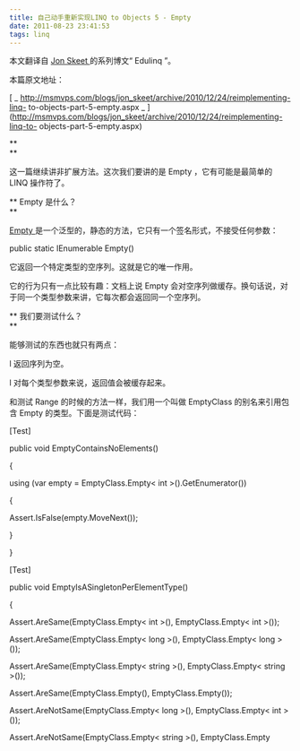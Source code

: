 ```yaml
---
title: 自己动手重新实现LINQ to Objects 5 - Empty
date: 2011-08-23 23:41:53
tags: linq
---
```

本文翻译自  [ Jon Skeet  ](http://stackoverflow.com/users/22656/jon-skeet) 的系列博文“
Edulinq  ”。

本篇原文地址：

[ _ http://msmvps.com/blogs/jon_skeet/archive/2010/12/24/reimplementing-linq-
to-objects-part-5-empty.aspx _
](http://msmvps.com/blogs/jon_skeet/archive/2010/12/24/reimplementing-linq-to-
objects-part-5-empty.aspx)  
  

**   
**

这一篇继续讲非扩展方法。这次我们要讲的是  Empty  ，它有可能是最简单的  LINQ  操作符了。  

** Empty  是什么？   
**

[ Empty  ](http://msdn.microsoft.com/en-us/library/bb341042.aspx)
是一个泛型的，静态的方法，它只有一个签名形式，不接受任何参数：  

public  static  IEnumerable<TResult> Empty<TResult>()  

它返回一个特定类型的空序列。这就是它的唯一作用。

它的行为只有一点比较有趣：文档上说  Empty  会对空序列做缓存。换句话说，对于同一个类型参数来讲，它每次都会返回同一个空序列。  

** 我们要测试什么？   
**

能够测试的东西也就只有两点：  

l  返回序列为空。

l  对每个类型参数来说，返回值会被缓存起来。  

和测试  Range  的时候的方法一样，我们用一个叫做  EmptyClass  的别名来引用包含  Empty  的类型。下面是测试代码：  

[Test]

public  void  EmptyContainsNoElements()

{

using  (var empty = EmptyClass.Empty< int  >().GetEnumerator())

{

Assert.IsFalse(empty.MoveNext());

}

}

[Test]

public  void  EmptyIsASingletonPerElementType()

{

Assert.AreSame(EmptyClass.Empty< int  >(), EmptyClass.Empty< int  >());

Assert.AreSame(EmptyClass.Empty< long  >(), EmptyClass.Empty< long  >());

Assert.AreSame(EmptyClass.Empty< string  >(), EmptyClass.Empty< string  >());

Assert.AreSame(EmptyClass.Empty<object>(), EmptyClass.Empty<object>());

Assert.AreNotSame(EmptyClass.Empty< long  >(), EmptyClass.Empty< int  >());

Assert.AreNotSame(EmptyClass.Empty< string  >(), EmptyClass.Empty<object>());

}  

当然，以上代码并不能证明缓存不是每个线程一份。不过，这些测试也够了。  

** 来动手实现吧！   
**

现在看来，  Empty  的实现要比它的描述更有趣。如果不是要做缓存，我们可以这样实现  Empty  ：  

_ // Doesn't cache the empty sequence _

public  static  IEnumerable<TResult> Empty<TResult>()

{

yield  break  ;

}  

不过我们需要遵守关于缓存的文档。要实现缓存其实也不难。有一个很方便的事实可以为我们所用，  ** 空数组是不可变的 ** 。数组的长度是固定的，通常无法使一
个数组是只读的。数组中的任何一个元素都是可以改变的。不过一个空数组是不包含任何元素的，所以也就没有什么可被改变的。这样，我们就可以反复的重用同一个数组了。

现在你可能会猜我会用  Dictionary<Type, Array>
来实现，不过我们可以利用一个小手段。在一个泛型类型中，可以用一个静态变量来实现针对类型参数的缓存，因为每一个传入了类型参数的泛型类型的静态变量都是不同的。

很不幸，  Empty  是一个非泛型类型中的方法。所以我们需要创建另一个泛型类型来包含缓存。这很容易做到，而且  CLR
还帮我们做到了线程安全的类型初始化。所以，我们最后的实现会是这样的：  

public  static  IEnumerable<TResult> Empty<TResult>()

{

return  EmptyHolder<TResult>.Array;

}

private  static  class  EmptyHolder<T>

{

internal  static  readonly T[] Array =  new  T[  0  ];

}  

以上的实现遵守了所有的关于缓存的文档，而且代码行数也很少。不过这个实现方式需要你很好的了解  .NET  中泛型的工作方式。这种做法和我们上一篇采取的策略相
反，我们选择了一种比较难懂的方式，而没有选择使用字典的易懂的方式。不过我很满意这种方案，因为一旦你了解了泛型类型和静态变量的工作方式，这段代码就很简单了。  

** 结论   
**

Empty  的实现就是这样的。下一个操作符  Repeat  有可能会更简单，虽然它也要分成两个方法来实现。  

** 附录   
**

因为以上讲解的方法有点难懂，所以下面再提供另一种实现：  

public  static  IEnumerable<TResult> Empty<TResult>()

{

return  EmptyEnumerable<TResult>.Instance;

}

#if AVOID_RETURNING_ARRAYS

private  class  EmptyEnumerable<T> : IEnumerable<T>, IEnumerator<T>

{

internal  static  IEnumerable<T> Instance =  new  EmptyEnumerable<T>();

_ // Prevent construction elsewhere _

private  EmptyEnumerable()

{

}

public  IEnumerator<T> GetEnumerator()

{

return  this  ;

}

IEnumerator IEnumerable.GetEnumerator()

{

return  this  ;

}

public  T Current

{

get { throw  new  InvalidOperationException(); }

}

object IEnumerator.Current

{

get { throw  new  InvalidOperationException(); }

}

public  void  Dispose()

{

_ // No-op _

}

public  bool  MoveNext()

{

return  false  ;  _ // There's never a next entry _

}

public  void  Reset()

{

_ // No-op _

}

}

#else

private  static  class  EmptyEnumerable<T>

{

internal  static  readonly T[] Instance =  new  T[  0  ];

}

#endif  

这下大家都满足了吧：）



